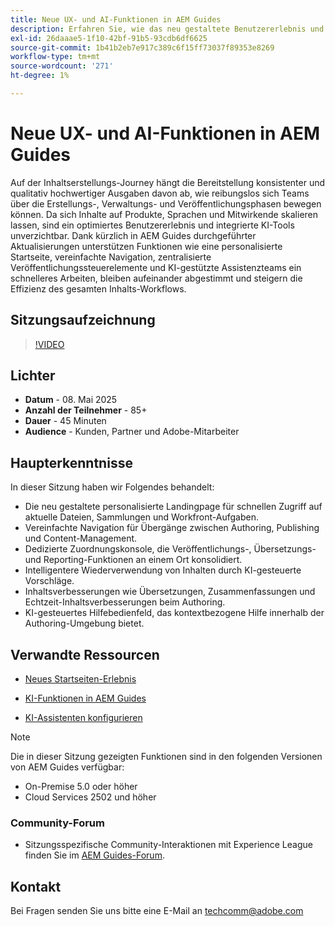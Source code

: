 ```yaml
---
title: Neue UX- und AI-Funktionen in AEM Guides
description: Erfahren Sie, wie das neu gestaltete Benutzererlebnis und die KI-Assistenten in AEM Guides die Inhaltserstellung optimieren, die Navigation verbessern und in Echtzeit intelligente Funktionen in Ihre Inhalts-Workflows integrieren.
exl-id: 26daaae5-1f10-42bf-91b5-93cdb6df6625
source-git-commit: 1b41b2eb7e917c389c6f15ff73037f89353e8269
workflow-type: tm+mt
source-wordcount: '271'
ht-degree: 1%

---
```


# Neue UX- und AI-Funktionen in AEM Guides

Auf der Inhaltserstellungs-Journey hängt die Bereitstellung konsistenter und qualitativ hochwertiger Ausgaben davon ab, wie reibungslos sich Teams über die Erstellungs-, Verwaltungs- und Veröffentlichungsphasen bewegen können. Da sich Inhalte auf Produkte, Sprachen und Mitwirkende skalieren lassen, sind ein optimiertes Benutzererlebnis und integrierte KI-Tools unverzichtbar. Dank kürzlich in AEM Guides durchgeführter Aktualisierungen unterstützen Funktionen wie eine personalisierte Startseite, vereinfachte Navigation, zentralisierte Veröffentlichungssteuerelemente und KI-gestützte Assistenzteams ein schnelleres Arbeiten, bleiben aufeinander abgestimmt und steigern die Effizienz des gesamten Inhalts-Workflows.


## Sitzungsaufzeichnung

>[!VIDEO](https://video.tv.adobe.com/v/3458396/?quality=12&learn=on)

## Lichter

- **Datum** - 08. Mai 2025
- **Anzahl der Teilnehmer** - 85+
- **Dauer** - 45 Minuten
- **Audience** - Kunden, Partner und Adobe-Mitarbeiter

## Haupterkenntnisse

In dieser Sitzung haben wir Folgendes behandelt:
- Die neu gestaltete personalisierte Landingpage für schnellen Zugriff auf aktuelle Dateien, Sammlungen und Workfront-Aufgaben.
- Vereinfachte Navigation für Übergänge zwischen Authoring, Publishing und Content-Management.
- Dedizierte Zuordnungskonsole, die Veröffentlichungs-, Übersetzungs- und Reporting-Funktionen an einem Ort konsolidiert.
- Intelligentere Wiederverwendung von Inhalten durch KI-gesteuerte Vorschläge.
- Inhaltsverbesserungen wie Übersetzungen, Zusammenfassungen und Echtzeit-Inhaltsverbesserungen beim Authoring.
- KI-gesteuertes Hilfebedienfeld, das kontextbezogene Hilfe innerhalb der Authoring-Umgebung bietet.


## Verwandte Ressourcen

- [Neues Startseiten-Erlebnis](https://experienceleague.adobe.com/en/docs/experience-manager-guides/using/user-guide/home-page/intro-home-page)

- [KI-Funktionen in AEM Guides](https://experienceleague.adobe.com/en/docs/experience-manager-guides/using/user-guide/ai-assistant-aem/ai-assistant)

- [KI-Assistenten konfigurieren](https://experienceleague.adobe.com/en/docs/experience-manager-guides/using/install-guide/cs-ig/web-editor-configs-cs/conf-smart-suggestions)



>[!NOTE]
>
> Die in dieser Sitzung gezeigten Funktionen sind in den folgenden Versionen von AEM Guides verfügbar:
> - On-Premise 5.0 oder höher
> - Cloud Services 2502 und höher


### Community-Forum

- Sitzungsspezifische Community-Interaktionen mit Experience League finden Sie im [AEM Guides-Forum](https://experienceleaguecommunities.adobe.com/t5/experience-manager-guides/bd-p/xml-documentation-discussions).


## Kontakt

Bei Fragen senden Sie uns bitte eine E-Mail an <techcomm@adobe.com>

